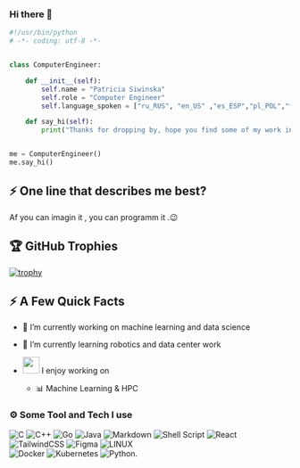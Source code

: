 ### Hi there 👋

```python
#!/usr/bin/python
# -*- coding: utf-8 -*-


class ComputerEngineer:

    def __init__(self):
        self.name = "Patricia Siwinska"
        self.role = "Computer Engineer"
        self.language_spoken = ["ru_RUS", "en_US" ,"es_ESP","pl_POL","fr_FRA","de_DEU"]

    def say_hi(self):
        print("Thanks for dropping by, hope you find some of my work interesting.")


me = ComputerEngineer()
me.say_hi()
```


## ⚡ One line that describes me best? 
Af you can imagin it , you can programm it .😉



## 🏆 GitHub Trophies

[![trophy](https://github-profile-trophy.vercel.app/?username=PatriciaS797&theme=dracula)](https://github.com/ryo-ma/github-profile-trophy)

## ⚡️ A Few Quick Facts

- 🔭 I’m currently working on machine learning and data science
- 🌱 I’m currently learning  robotics  and data center work

- <img src="https://media.giphy.com/media/WUlplcMpOCEmTGBtBW/giphy.gif" width="30">  I enjoy working on
  - 📊 Machine Learning & HPC
  
    
### ⚙️ Some Tool and Tech I use
![C](https://img.shields.io/badge/c-%2300599C.svg?style=for-the-badge&logo=c&logoColor=white) 
![C++](https://img.shields.io/badge/c++-%2300599C.svg?style=for-the-badge&logo=c%2B%2B&logoColor=white) 
![Go](https://img.shields.io/badge/go-%2300ADD8.svg?style=for-the-badge&logo=go&logoColor=white) 
![Java](https://img.shields.io/badge/java-%23ED8B00.svg?style=for-the-badge&logo=java&logoColor=white) 
![Markdown](https://img.shields.io/badge/markdown-%23000000.svg?style=for-the-badge&logo=markdown&logoColor=white)
![Shell Script](https://img.shields.io/badge/shell_script-%23121011.svg?style=for-the-badge&logo=gnu-bash&logoColor=white) 
![React](https://img.shields.io/badge/react-%2320232a.svg?style=for-the-badge&logo=react&logoColor=%2361DAFB) 
![TailwindCSS](https://img.shields.io/badge/tailwindcss-%2338B2AC.svg?style=for-the-badge&logo=tailwind-css&logoColor=white) 
![Figma](https://img.shields.io/badge/figma-%23F24E1E.svg?style=for-the-badge&logo=figma&logoColor=white) 
![LINUX](https://img.shields.io/badge/Linux-FCC624?style=for-the-badge&logo=linux&logoColor=black)  
![Docker](https://img.shields.io/badge/docker-%230db7ed.svg?style=for-the-badge&logo=docker&logoColor=white) 
![Kubernetes](https://img.shields.io/badge/kubernetes-%23326ce5.svg?style=for-the-badge&logo=kubernetes&logoColor=white)
![Python](https://img.shields.io/badge/python-3670A0?style=for-the-badge&logo=python&logoColor=ffdd54).
